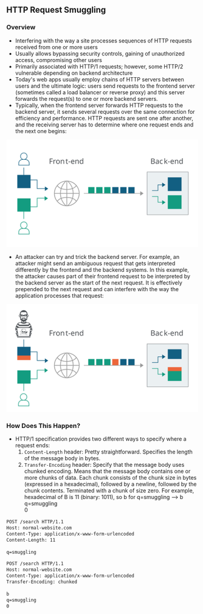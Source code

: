 ## HTTP Request Smuggling

### Overview
- Interfering with the way a site processes sequences of HTTP requests received from one or more users
- Usually allows bypassing security controls, gaining of unauthorized access, compromising other users 
- Primarily associated with HTTP/1 requests; however, some HTTP/2 vulnerable depending on backend architecture
- Today's web apps usually employ chains of HTTP servers between users and the ultimate logic: users send requests to the frontend server (sometimes called a load balancer or reverse proxy) and this server forwards the request(s) to one or more backend servers. 
- Typically, when the frontend server forwards HTTP requests to the backend server, it sends several requests over the same connection for efficiency and performance. HTTP requests are sent one after another, and the receiving server has to determine where one request ends and the next one begins: 

![User Requests from Frontend to Backend](Photos/forwarding-http-requests-to-back-end-server.svg)

- An attacker can try and trick the backend server. For example, an attacker might send an ambiguous request that gets interpreted differently by the frontend and the backend systems. In this example, the attacker causes part of their frontend request to be interpreted by the backend server as the start of the next request. It is effectively prepended to the next request and can interfere with the way the application processes that request:

![alt text](Photos/smuggling-http-request-to-back-end-server.svg)

### How Does This Happen?

- HTTP/1 specification provides two different ways to specify where a request ends:
    1. `Content-Length` header: Pretty straightforward. Specifies the length of the message body in bytes. 
    2. `Transfer-Encoding` header: Specify that the message body uses chunked encoding. Means that the message body contains one or more chunks of data. Each chunk consists of the chunk size in bytes (expressed in a hexadecimal), followed by a newline, followed by the chunk contents. Terminated with a chunk of size zero. For example, hexadecimal of B is 11 (binary: 1011), so b for q=smuggling --> b<br>q=smuggling<br>0

```
POST /search HTTP/1.1
Host: normal-website.com
Content-Type: application/x-www-form-urlencoded
Content-Length: 11

q=smuggling
```

```
POST /search HTTP/1.1
Host: normal-website.com
Content-Type: application/x-www-form-urlencoded
Transfer-Encoding: chunked

b
q=smuggling
0
```